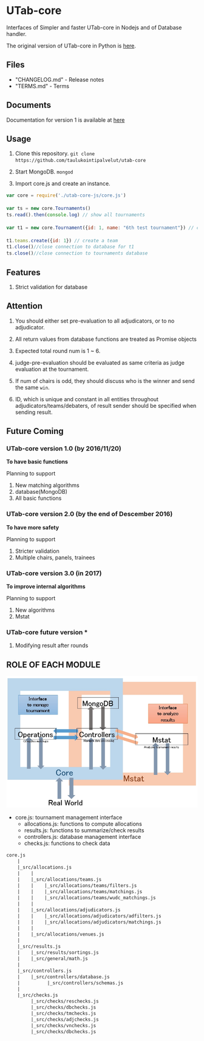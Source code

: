 # UTab-core

Interfaces of Simpler and faster UTab-core in Nodejs and of Database handler.

The original version of UTab-core in Python is [here](https://github.com/taulukointipalvelut/utab-api-server).

## Files

 + "CHANGELOG.md" - Release notes
 + "TERMS.md" - Terms

## Documents

Documentation for version 1 is available at [here](https://taulukointipalvelut.github.io/)

## Usage

1. Clone this repository. `git clone https://github.com/taulukointipalvelut/utab-core`

1. Start MongoDB. `mongod`

1. Import core.js and create an instance.
```javascript
var core = require('./utab-core-js/core.js')

var ts = new core.Tournaments()
ts.read().then(console.log) // show all tournaments

var t1 = new core.Tournament({id: 1, name: "6th test tournament"}) // create a tournament with id 1

t1.teams.create({id: 1}) // create a team
t1.close()//close connection to database for t1
ts.close()//close connection to tournaments database
```

## Features

1. Strict validation for database

<!--New Matching Algorithms derived from Gale Shapley Algorithm-->

## Attention

1. You should either set pre-evaluation to all adjudicators, or to no adjudicator.

1. All return values from database functions are treated as Promise objects

1. Expected total round num is 1 ~ 6.

1. judge-pre-evaluation should be evaluated as same criteria as judge evaluation at the tournament.

1. If num of chairs is odd, they should discuss who is the winner and send the same `win`.

1. ID, which is unique and constant in all entities throughout adjudicators/teams/debaters, of result sender should be specified when sending result.

## Future Coming

### UTab-core version 1.0 <!--[Candle Light]--> (by 2016/11/20)

**To have basic functions**

Planning to support

1. New matching algorithms
1. database(MongoDB)
1. All basic functions

### UTab-core version 2.0 <!--[Luna Flight]--> (by the end of Descember 2016)

**To have more safety**

Planning to support

1. Stricter validation
1. Multiple chairs, panels, trainees

### UTab-core version 3.0 <!--[Frosty Night]--> (in 2017)

**To improve internal algorithms**

Planning to support

1. New algorithms
1. Mstat

### UTab-core future version *

1. Modifying result after rounds

## ROLE OF EACH MODULE

![structure](structure.jpg "Module Relations")

 * core.js: tournament management interface
     * allocations.js: functions to compute allocations
     * results.js: functions to summarize/check results
     * controllers.js: database management interface
     * checks.js: functions to check data

```
core.js
    |
    |_src/allocations.js
    |    |
    |    |_src/allocations/teams.js
    |    |    |_src/allocations/teams/filters.js
    |    |    |_src/allocations/teams/matchings.js
    |    |    |_src/allocations/teams/wudc_matchings.js
    |    |
    |    |_src/allocations/adjudicators.js
    |    |    |_src/allocations/adjudicators/adfilters.js
    |    |    |_src/allocations/adjudicators/matchings.js
    |    |
    |    |_src/allocations/venues.js
    |    
    |_src/results.js
    |    |_src/results/sortings.js
    |    |_src/general/math.js
    |
    |_src/controllers.js
    |    |_src/controllers/database.js
    |          |_src/controllers/schemas.js
    |
    |_src/checks.js
         |_src/checks/reschecks.js
         |_src/checks/dbchecks.js
         |_src/checks/tmchecks.js
         |_src/checks/adjchecks.js
         |_src/checks/vnchecks.js
         |_src/checks/dbchecks.js
```

